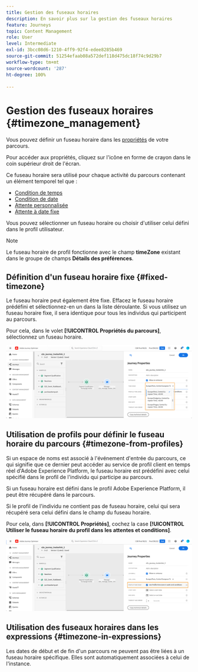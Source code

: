 ```yaml
---
title: Gestion des fuseaux horaires
description: En savoir plus sur la gestion des fuseaux horaires
feature: Journeys
topic: Content Management
role: User
level: Intermediate
exl-id: 3bcc08d6-1210-4ff9-92f4-edee8285b469
source-git-commit: 51254efaab08a572def118d475dc18f74c9d29b7
workflow-type: tm+mt
source-wordcount: '287'
ht-degree: 100%

---
```


# Gestion des fuseaux horaires {#timezone_management}

Vous pouvez définir un fuseau horaire dans les [propriétés](../building-journeys/journey-gs.md#change-properties) de votre parcours.

Pour accéder aux propriétés, cliquez sur l&#39;icône en forme de crayon dans le coin supérieur droit de l&#39;écran.

Ce fuseau horaire sera utilisé pour chaque activité du parcours contenant un élément temporel tel que :

* [Condition de temps](../building-journeys/condition-activity.md#time_condition)
* [Condition de date](../building-journeys/condition-activity.md#date_condition)
* [Attente personnalisée](../building-journeys/wait-activity.md#custom)
* [Attente à date fixe](../building-journeys/wait-activity.md#fixed_date)

Vous pouvez sélectionner un fuseau horaire ou choisir d&#39;utiliser celui défini dans le profil utilisateur.

>[!NOTE]
>
>Le fuseau horaire de profil fonctionne avec le champ **timeZone** existant dans le groupe de champs **Détails des préférences**.

## Définition d&#39;un fuseau horaire fixe {#fixed-timezone}

Le fuseau horaire peut également être fixe. Effacez le fuseau horaire prédéfini et sélectionnez-en un dans la liste déroulante. Si vous utilisez un fuseau horaire fixe, il sera identique pour tous les individus qui participent au parcours.

Pour cela, dans le volet **[!UICONTROL Propriétés du parcours]**, sélectionnez un fuseau horaire.

![](../assets/journey72.png)

## Utilisation de profils pour définir le fuseau horaire du parcours {#timezone-from-profiles}

Si un espace de noms est associé à l&#39;événement d&#39;entrée du parcours, ce qui signifie que ce dernier peut accéder au service de profil client en temps réel d&#39;Adobe Experience Platform, le fuseau horaire est prédéfini avec celui spécifié dans le profil de l&#39;individu qui participe au parcours.

Si un fuseau horaire est défini dans le profil Adobe Experience Platform, il peut être récupéré dans le parcours.

Si le profil de l&#39;individu ne contient pas de fuseau horaire, celui qui sera récupéré sera celui défini dans le champ du fuseau horaire.

Pour cela, dans **[!UICONTROL Propriétés]**, cochez la case **[!UICONTROL Utiliser le fuseau horaire du profil dans les attentes et conditions]**.

![](../assets/journey73.png)

## Utilisation des fuseaux horaires dans les expressions {#timezone-in-expressions}

Les dates de début et de fin d&#39;un parcours ne peuvent pas être liées à un fuseau horaire spécifique. Elles sont automatiquement associées à celui de l&#39;instance.
